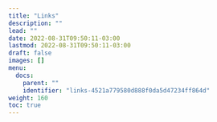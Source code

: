 ```yaml
---
title: "Links"
description: ""
lead: ""
date: 2022-08-31T09:50:11-03:00
lastmod: 2022-08-31T09:50:11-03:00
draft: false
images: []
menu:
  docs:
    parent: ""
    identifier: "links-4521a779580d888f0da5d47234ff864d"
weight: 160
toc: true
---
```

